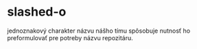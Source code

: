 # slashed-o
jednoznakový charakter názvu nášho tímu spôsobuje nutnosť ho preformulovať pre potreby názvu repozitáru.
